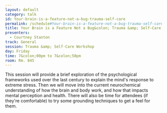 ```yaml
---
layout: default
category: talk
id: Your-brain-is-a-feature-not-a-bug-trauma-self-care
permalink: /schedule#Your-brain-is-a-feature-not-a-bug-trauma-self-care
title: Your Brain is a Feature Not a Bug&colon; Trauma &amp; Self-Care
presenters:
  - Courtney Stanton
track: General
session: Trauma &amp; Self-Care Workshop
day: Friday
time: 7&colon;00pm to 7&colon;50pm
room: Rm. 845
---
```

This session will provide a brief exploration of the psychological frameworks used over the last century to explain the mind's response to extreme stress. Then we will move into the current neurochemical understanding of how the brain and body work, and how that impacts mental perception and health. There will also be time for attendees (if they're comfortable) to try some grounding techniques to get a feel for them.
